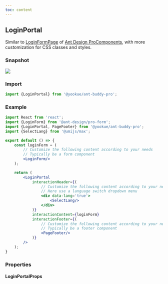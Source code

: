 ```yaml
---
toc: content
---
```


## LoginPortal

Similar to [LoginFormPage](https://github.com/ant-design/pro-components/blob/v1/packages/form/src/components/LoginForm/index.md) of [Ant Design ProComponents](https://procomponents.ant.design), with more customization for CSS classes and styles.

### Snapshot

![](/ant-buddy-pro/assets/img/snap/login-portal-1.jpg)

### Import

```jsx | pure
import {LoginPortal} from '@yookue/ant-buddy-pro';
```

### Example

```jsx | pure
import React from 'react';
import {LoginForm} from '@ant-design/pro-form';
import {LoginPortal, PageFooter} from '@yookue/ant-buddy-pro';
import {SelectLang} from '@umijs/max';

export default () => {
    const loginForm = (
        // Customize the following content according to your needs
        // Typically be a form component
        <LoginForm/>
    );

    return (
        <LoginPortal
            interactionHeader={(
                // Customize the following content according to your needs
                // Here use a language switch dropdown menu
                <div data-lang='true'>
                    <SelectLang/>
                </div>
            )}
            interactionContent={loginForm}
            interactionFooter={(
                // Customize the following content according to your needs
                // Typically be a footer component
                <PageFooter/>
            )}
        />
    );
}
```

### Properties

#### LoginPortalProps

<API src="@/layout/LoginPortal/index.tsx" hideTitle></API>
